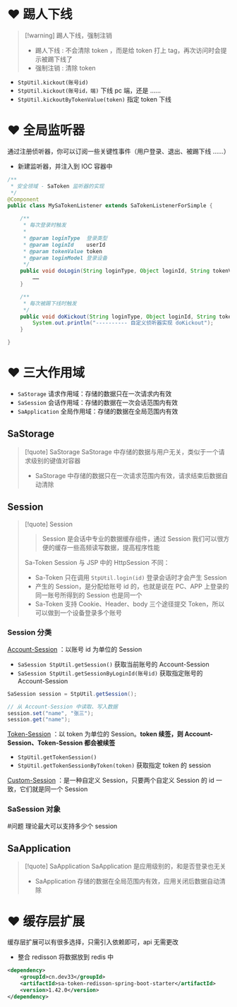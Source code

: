 # ❤️ 踢人下线

> [!warning] 踢人下线，强制注销
> - 踢人下线 : 不会清除 token ，而是给 token 打上 tag，再次访问时会提示被踢下线了
> - 强制注销 : 清除 token

- `StpUtil.kickout(账号id)` 
- `StpUtil.kickout(账号id，端)` 下线 pc 端，还是 ……
- `StpUtil.kickoutByTokenValue(token)` 指定 token 下线

# ❤️ 全局监听器
通过注册侦听器，你可以订阅一些关键性事件（用户登录、退出、被踢下线 ……）

- 新建监听器，并注入到 IOC 容器中
```java
/**
 * 安全领域 - SaToken 监听器的实现
 */
@Component
public class MySaTokenListener extends SaTokenListenerForSimple {

    /**
     * 每次登录时触发
     *
     * @param loginType  登录类型
     * @param loginId    userId
     * @param tokenValue token
     * @param loginModel 登录设备
     */
    public void doLogin(String loginType, Object loginId, String tokenValue, SaLoginModel loginModel) {
	    ……
    }

    /**
     * 每次被踢下线时触发
     */
    public void doKickout(String loginType, Object loginId, String tokenValue) {
        System.out.println("---------- 自定义侦听器实现 doKickout");
    }

}
```

# ❤️ 三大作用域
- `SaStorage` 请求作用域：存储的数据只在一次请求内有效
- `SaSession` 会话作用域：存储的数据在一次会话范围内有效
- `SaApplication` 全局作用域：存储的数据在全局范围内有效
## SaStorage

> [!quote] SaStorage
> SaStorage 中存储的数据与用户无关，类似于一个请求级别的键值对容器
> 
> - SaStorage 中存储的数据只在一次请求范围内有效，请求结束后数据自动清除

## Session

> [!quote] Session
> 
> > Session 是会话中专业的数据缓存组件，通过 Session 我们可以很方便的缓存一些高频读写数据，提高程序性能
> 
> Sa-Token Session 与 JSP 中的 HttpSession 不同：
> - Sa-Token 只在调用 `StpUtil.login(id)` 登录会话时才会产生 Session
> - 产生的 Session，是分配给账号 id 的，也就是说在 PC、APP 上登录的同一账号所得到的 Session 也是同一个
> - Sa-Token 支持 Cookie、Header、body 三个途径提交 Token，所以可以做到一个设备登录多个账号

### Session 分类
<u>Account-Session</u> ：以账号 id 为单位的 Session
- `SaSession StpUtil.getSession()` 获取当前账号的 Account-Session
- `SaSession StpUtil.getSessionByLoginId(账号id)` 获取指定账号的 Account-Session
```java
SaSession session = StpUtil.getSession();

// 从 Account-Session 中读取、写入数据 
session.set("name", "张三");
session.get("name");
```

<u>Token-Session</u> ：以 token 为单位的 Session。**token 续签，则 Account-Session、Token-Session 都会被续签**
- `StpUtil.getTokenSession()` 
- `StpUtil.getTokenSessionByToken(token)` 获取指定 token 的 session

<u>Custom-Session</u>  ：是一种自定义 Session，只要两个自定义 Session 的 id 一致，它们就是同一个 Session

### SaSession 对象
#问题 理论最大可以支持多少个 session

## SaApplication

> [!quote] SaApplication
> SaApplication 是应用级别的，和是否登录也无关
> 
> - SaApplication 存储的数据在全局范围内有效，应用关闭后数据自动清除

# ❤️ 缓存层扩展
缓存层扩展可以有很多选择，只需引入依赖即可，api 无需更改

- 整合 redisson 将数据放到 redis 中
```xml
<dependency>
    <groupId>cn.dev33</groupId>
    <artifactId>sa-token-redisson-spring-boot-starter</artifactId>
    <version>1.42.0</version>
</dependency>
```








